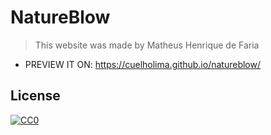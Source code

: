# NatureBlow

> This website was made by Matheus Henrique de Faria

- PREVIEW IT ON:
https://cuelholima.github.io/natureblow/

## License
[![CC0](https://licensebuttons.net/p/zero/1.0/88x31.png)](https://creativecommons.org/publicdomain/zero/1.0/)